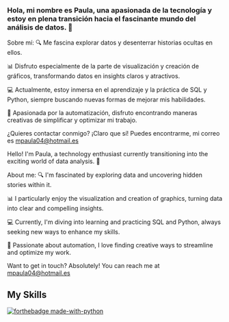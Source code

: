 ### Hola, mi nombre es Paula, una apasionada de la tecnología y estoy en plena transición hacia el fascinante mundo del análisis de datos. 🚀

Sobre mí:
🔍 Me fascina explorar datos y desenterrar historias ocultas en ellos.

📊 Disfruto especialmente de la parte de visualización y creación de gráficos, transformando datos en insights claros y atractivos.

💻 Actualmente, estoy inmersa en el aprendizaje y la práctica de SQL y Python, siempre buscando nuevas formas de mejorar mis habilidades.

🤖 Apasionada por la automatización, disfruto encontrando maneras creativas de simplificar y optimizar mi trabajo.

¿Quieres contactar conmigo? ¡Claro que sí! Puedes encontrarme, mi correo es mpaula04@hotmail.es

Hello! I'm Paula, a technology enthusiast currently transitioning into the exciting world of data analysis. 🚀

About me:
🔍 I'm fascinated by exploring data and uncovering hidden stories within it.

📊 I particularly enjoy the visualization and creation of graphics, turning data into clear and compelling insights.

💻 Currently, I'm diving into learning and practicing SQL and Python, always seeking new ways to enhance my skills.

🤖 Passionate about automation, I love finding creative ways to streamline and optimize my work.

Want to get in touch? Absolutely! You can reach me at mpaula04@hotmail.es

## My Skills 
[![forthebadge made-with-python](http://ForTheBadge.com/images/badges/made-with-python.svg)](https://www.python.org/)




<!--
**mpaula04/mpaula04** is a ✨ _special_ ✨ repository because its `README.md` (this file) appears on your GitHub profile.

Here are some ideas to get you started:

- 🔭 I’m currently working on ...
- 🌱 I’m currently learning ...
- 👯 I’m looking to collaborate on ...
- 🤔 I’m looking for help with ...
- 💬 Ask me about ...
- 📫 How to reach me: ...
- 😄 Pronouns: ...
- ⚡ Fun fact: ...
-->
